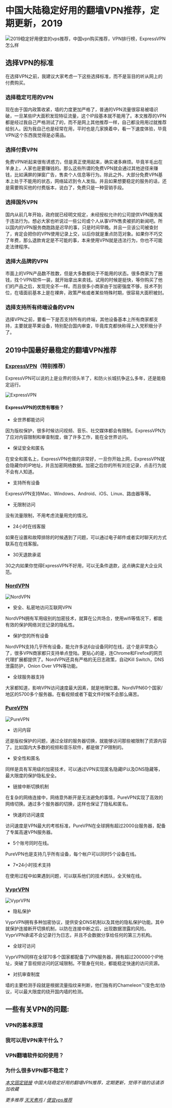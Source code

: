 # 中国大陆稳定好用的翻墙VPN推荐，定期更新，2019

![2019稳定好用便宜的vps推荐，中国vpn购买推荐，VPN排行榜，ExpressVPN怎么样](/image/wall.jpg "vpn")

## 选择VPN的标准

在选择VPN之前，我建议大家考虑一下这些选择标准，而不是盲目的听从网上的付费购买。

### 选择稳定可用的VPN
现在由于国内政策收紧，墙的力度更加严格了，普通的VPN流量很容易被墙识破，一旦某些IP大面积发现特征流量，这个IP段基本就不能用了。本文推荐的VPN都是经过我自己严格测试了的，而不是网上其他推荐一样，自己都没用用过就推荐给别人。因为我自己也是经常在用，平时也是几家换着中，看一下速度体验，毕竟VPN这个东西我觉得是必需品。

### 选择付费VPN

免费VPN听起来很有诱惑力，但是真正使用起来，确实诸多麻烦。毕竟羊毛出在羊身上，人家也是要赚钱的。那么这些所谓的免费VPN就会通过其他途径来赚钱，比如满屏的弹窗广告，售卖个人信息等行为。除此之外，大部分免费VPN基本上处于不能用的状态，网络延迟到令人发指。并且如果想要稳定的服务的话，还是需要购买他的付费版本，说白了，免费只是一种营销手段。

### 选择国外VPN

国内从前几年开始，政府就已经明文规定，未经授权允许的公司提供VPN服务属于违法行为。想必大家也听说过一些公司或个人从事VPN售卖被抓的新闻吧。所以国内的VPN服务商跑路是迟早的事，只是时间早晚。并且一旦该公司被查封了，肯定会把你的VPN使用记录上交，以后你就是重点防范对象。如果你不巧交了年费，那么退款肯定是不可能的事，本来使用VPN就是违法行为，你也不可能走法律程序。

### 选择大品牌的VPN

市面上的VPN产品数不胜数，但是大多数都处于不能用的状态。很多商家为了圈钱，找个VPN软件一装，就开始拿出来卖钱。试用的时候是挺快，等你购买了他们的产品之后，发现完全不一样。而且很多小商家由于加密强度不够，技术不到位，在墙面前基本上是在裸奔，政策严格或者某些特殊时期，很容易大面积被封。

### 选择支持所有终端设备的VPN
选择VPN之前，要看一下是否支持所有的终端，其他设备基本上所有商家都支持，主要就是苹果设备，特别配合国内审查，毕竟库克都快称得上入党积极分子了。


## 2019中国最好最稳定的翻墙VPN推荐

### [ExpressVPN](https://www.expressvpn.com)（特别推荐）

ExpressVPN可以说的上是业界的领头羊了，和防火长城抗争这么多年，还是能稳定运行。

![ExpressVPN](/image/express.png "ExpressVPN")

#### ExpressVPN的优势有哪些？

- 全世界都能访问

因为版权保护，很多时候访问视频、音乐、社交媒体都会有限制。ExpressVPN为了应对内容限制和审查制度，做了许多工作，能在全世界访问。

- 保证安全和匿名

在安全和匿名上，ExpressVPN也做的非常好，一旦你开始上网，ExpressVPN就会隐藏你的IP地址，并且加密网络数据。加密之后你的所有浏览记录，点击行为就不会有人知道。

- 支持所有设备

ExpressVPN支持Mac、Windows、Android、iOS、Linux、路由器等等。

- 无限制访问

没有流量限制，不用考虑流量用完的情况。

- 24小时在线客服

如果在设置和故障排除的时候遇到了问题，可以通过电子邮件或者实时聊天的方式联系在在线客服。

- 30天退款承诺

30之内如果你觉得ExpressVPN不好用，可以无条件退款，这点确实是大企业风范。


### [NordVPN](https://nordvpn.com)

![NordVPN](/image/nord.png "NordVPN")

- 安全、私密地访问互联网VPN

NordVPN拥有军用级别的加密技术，就算在公共场合，使用wifi等情况下，都能有效的保护网络浏览记录的隐私性。

- 保护您的所有设备

NordVPN支持几乎所有设备，能允许多达6台设备同时在线，这个是非常良心了，很多VPN商家都只支持单点登陆。更贴心的是，连Chrome和Firefox的网页代理扩展都提供了。NordVPN还具有严格的无日志政策，自动Kill Switch，DNS 泄露防护，Onion Over VPN等功能。

- 全球服务器支持

大家都知道，影响VPN访问速度最大因素，就是地理位置。NordVPN60个国家/地区的5700多个服务器。在看视频或者下载文件时候不会那么痛苦。

### [PureVPN](https://www.purevpn.com)

![PureVPN](/image/pure.png "PureVPN")

- 访问内容

还是版权保护的问题，通过全球的服务器切换，就能够访问那些被限制了资源内容了。比如国内大多数的视频和音乐软件，都是做了IP限制的。

- 安全性和匿名

同样是具有军用级的加密技术，可以通过VPN实现匿名隐藏IP以及DNS隐藏等，最大限度的保护隐私安全。

- 链接中断切换机制

在复杂的网络连接中，网络意外断开是无法避免的事情，PureVPN实现了高效的网络切换。通过多个服务器的切换，这样也保证了隐私和匿名。

- 快速的访问速度

访问速度是VPN最大的考核标准，PureVPN在全球拥有超过2000台服务器，配备了专属高速VPN服务器。

- 5个账号同时在线。

PureVPN也是支持几乎所有设备，每个帐户可以同时5个设备在线。

- 7*24小时技术支持

在使用过程中如果遇到问题，可以联系他们的技术团队，全天候在线。


### [VyprVPN](https://www.vyprvpn.com)

![VyprVPN](/image/vypr.jpg "VyprVPN")

- 隐私保护

VyprVPN拥有多种加密协议，提供安全DNS机制以及其他的隐私保护功能。其中就保护连接断开切换机制，以防在连接中断之后，出现数据泄露的风险。VyprVPN承诺不会记录行为日志，并且不会数据分享给任何的第三方机构。


- 全球可访问

VyprVPN同样在全球70多个国家都配备了VPN服务器，拥有超过200000个IP地址，突破了音视频访问的区域限制。不管身在何处，都能稳定快速的访问资源。

- 对抗审查制度

墙的主要检测手段就是根据流量指纹来判断，他们独有的Chameleon™(变色龙)协议，可以最大限度的绕开国内墙的检测。


## 一些有关VPN的问题:

### VPN的基本原理

### 我可以用VPN来干什么？

### VPN翻墙软件如何使用？

### 为什么很多VPN都不稳定？



*[本文固定链接](https://vpnfast.github.io) 中国大陆稳定好用的翻墙VPN推荐，定期更新，觉得不错的话请添加收藏*

*更多推荐 [天天煮鸡](http://tthosts.com) / [便宜vps推荐](https://topvps.github.io)*
